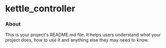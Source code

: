 kettle_controller
=================

### About

This is your project's README.md file. It helps users understand what your
project does, how to use it and anything else they may need to know.